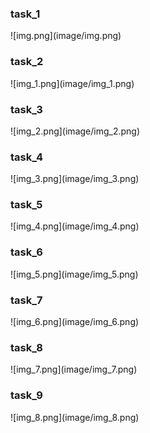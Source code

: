<h3>task_1</h3>
![img.png](image/img.png)

<h3>task_2</h3>
![img_1.png](image/img_1.png)

<h3>task_3</h3>
![img_2.png](image/img_2.png)

<h3>task_4</h3>
![img_3.png](image/img_3.png)

<h3>task_5</h3>
![img_4.png](image/img_4.png)

<h3>task_6</h3>
![img_5.png](image/img_5.png)

<h3>task_7</h3>
![img_6.png](image/img_6.png)

<h3>task_8</h3>
![img_7.png](image/img_7.png)

<h3>task_9</h3>
![img_8.png](image/img_8.png)

